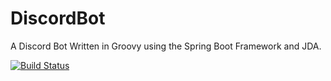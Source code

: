 # DiscordBot
A Discord Bot Written in Groovy using the Spring Boot Framework and JDA.

[![Build Status](https://travis-ci.org/jjgerber/DiscordBot.svg?branch=master)](https://travis-ci.org/jjgerber/DiscordBot)
